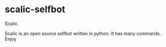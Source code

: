 # scalic-selfbot

Scalic.

Scalic is an open source selfbot written in python. It has many commands. Enjoy
